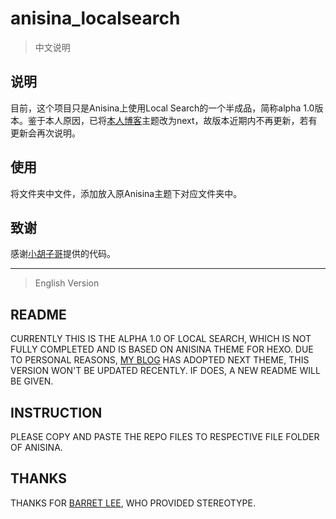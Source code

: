 # anisina_localsearch

> 中文说明
## 说明
目前，这个项目只是Anisina上使用Local Search的一个半成品，简称alpha 1.0版本。鉴于本人原因，已将[本人博客](https://kentspace.xyz)主题改为next，故版本近期内不再更新，若有更新会再次说明。

## 使用
将文件夹中文件，添加放入原Anisina主题下对应文件夹中。

## 致谢
感谢[小胡子哥](https://www.barretlee.com/blog/2017/06/04/hexo-search-insite/)提供的代码。

---

> English Version
## README
CURRENTLY THIS IS THE ALPHA 1.0 OF LOCAL SEARCH, WHICH IS NOT FULLY COMPLETED AND IS BASED ON ANISINA THEME FOR HEXO. DUE TO PERSONAL REASONS, [MY BLOG](https://kentspace.xyz) HAS ADOPTED NEXT THEME, THIS VERSION WON'T BE UPDATED RECENTLY. IF DOES, A NEW README WILL BE GIVEN.

## INSTRUCTION
PLEASE COPY AND PASTE THE REPO FILES TO RESPECTIVE FILE FOLDER OF ANISINA.

## THANKS
THANKS FOR [BARRET LEE](https://www.barretlee.com/blog/2017/06/04/hexo-search-insite/), WHO PROVIDED STEREOTYPE.
